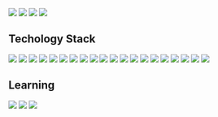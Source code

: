 [![](https://img.shields.io/badge/TheTypingMatch-7289da?&style=for-the-badge&logo=discord&logoColor=white)](https://discord.gg/t4e2nqJ)
[![](https://img.shields.io/badge/Sirver-7289da?&style=for-the-badge&logo=discord&logoColor=white)](https://discord.gg/RYe7VvUGYM)
[![](https://img.shields.io/badge/YouTube-c4302b?&style=for-the-badge&logo=youtube&logoColor=white)](https://www.youtube.com/channel/UCpv2tyHoB6x5-Lb03xMYeCg)
[![](https://img.shields.io/badge/Stack%20Overflow-F48024?&style=for-the-badge&logo=stackoverflow&logoColor=white)](https://stackoverflow.com/users/11364754/lesirh)

## Techology Stack
[![](https://img.shields.io/badge/javascript%20-%23323330.svg?&style=for-the-badge&logo=javascript&logoColor=%23F7DF1E)](https://www.google.com/search?q=javascript)
[![](https://img.shields.io/badge/typescript%20-%23007ACC.svg?&style=for-the-badge&logo=typescript&logoColor=white)](https://www.google.com/search?q=typescript)
[![](https://img.shields.io/badge/node.js%20-%2343853D.svg?&style=for-the-badge&logo=node.js&logoColor=white)](https://www.google.com/search?q=nodejs)
[![](https://img.shields.io/badge/python%20-%2314354C.svg?&style=for-the-badge&logo=python&logoColor=white)](https://www.google.com/search?q=pythonlang)
[![](https://img.shields.io/badge/rust-%23000000.svg?&style=for-the-badge&logo=rust&logoColor=white)](https://www.google.com/search?q=rustlang)
[![](https://img.shields.io/badge/java-%23ED8B00.svg?&style=for-the-badge&logo=java&logoColor=white)](https://www.google.com/search?q=java)
[![](https://img.shields.io/badge/html5%20-%23E34F26.svg?&style=for-the-badge&logo=html5&logoColor=white)](https://www.google.com/search?q=html5)
[![](https://img.shields.io/badge/css3%20-%231572B6.svg?&style=for-the-badge&logo=css3&logoColor=white)](https://www.google.com/search?q=css3)
[![](https://img.shields.io/badge/react%20-%2320232a.svg?&style=for-the-badge&logo=react&logoColor=%2361DAFB)](https://www.google.com/search?q=reactjs)
[![](https://img.shields.io/badge/redux%20-%23593d88.svg?&style=for-the-badge&logo=redux&logoColor=white)](https://www.google.com/search?q=react%20redux)
[![](https://img.shields.io/badge/express.js%20-%23404d59.svg?&style=for-the-badge)](https://www.google.com/search?q=express)
[![](https://img.shields.io/badge/Deno-36454f?&style=for-the-badge&logo=deno&logoColor=white)](https://www.google.com/search?q=deno)
[![](https://img.shields.io/badge/jquery%20-%230769AD.svg?&style=for-the-badge&logo=jquery&logoColor=white)](https://www.google.com/search?q=jquery)
[![](https://img.shields.io/badge/bootstrap%20-%23563D7C.svg?&style=for-the-badge&logo=bootstrap&logoColor=white)](https://www.google.com/search?q=bootstrap)
[![](https://img.shields.io/badge/MongoDB-%234ea94b.svg?&style=for-the-badge&logo=mongodb&logoColor=white)](https://www.google.com/search?q=mongodb)
[![](https://img.shields.io/badge/mysql-%2300f.svg?&style=for-the-badge&logo=mysql&logoColor=white)](https://www.google.com/search?q=mysql)
[![](https://img.shields.io/badge/heroku%20-%23430098.svg?&style=for-the-badge&logo=heroku&logoColor=white)](https://www.google.com/search?q=heroku)
[![](https://img.shields.io/badge/glitch%20-%233333FF.svg?&style=for-the-badge&logo=glitch&logoColor=whit)](https://www.google.com/search?q=glitch)
[![](https://img.shields.io/badge/apache%20-%23D42029.svg?&style=for-the-badge&logo=apache&logoColor=white)](https://www.google.com/search?q=apache)
[![](https://img.shields.io/badge/nginx%20-%23009639.svg?&style=for-the-badge&logo=apache&logoColor=white)](https://www.google.com/search?q=nginx)

## Learning
[![](https://img.shields.io/badge/Docker-blue?&style=for-the-badge&logo=docker&logoColor=white)](https://www.google.com/search?q=docker)
[![](https://img.shields.io/badge/GraphQL-e535ab?&style=for-the-badge&logo=graphql&logoColor=white)](https://www.google.com/search?q=graphql)
[![](https://img.shields.io/badge/Electron-171C2D?&style=for-the-badge&logo=electron&logoColor=white)](https://www.google.com/search?q=electronjs)
